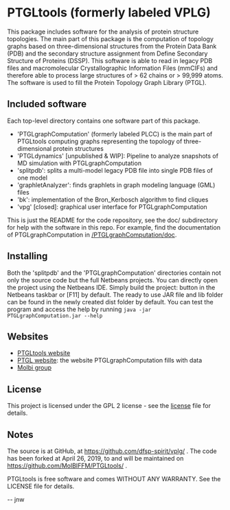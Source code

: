 # PTGLtools (formerly labeled VPLG)

This package includes software for the analysis of protein structure topologies.
The main part of this package is the computation of topology graphs based on three-dimensional structures from the Protein Data Bank (PDB) and the secondary structure assignment from Define Secondary Structure of Proteins (DSSP).
This software is able to read in legacy PDB files and macromolecular Crystallographic Information Files (mmCIFs) and therefore able to process large structures of > 62 chains or > 99,999 atoms.
The software is used to fill the Protein Topology Graph Library (PTGL).

## Included software

Each top-level directory contains one software part of this package.

- 'PTGLgraphComputation' (formerly labeled PLCC) is the main part of PTGLtools computing graphs representing the topology of three-dimensional protein structures
- 'PTGLdynamics' [unpublished & WIP]: Pipeline to analyze snapshots of MD simulation with PTGLgraphComputation
- 'splitpdb': splits a multi-model legacy PDB file into single PDB files of one model
- 'graphletAnalyzer': finds graphlets in graph modeling language (GML) files
- 'bk': implementation of the Bron_Kerbosch algorithm to find cliques
- 'vpg' [closed]: graphical user interface for PTGLgraphComputation

This is just the README for the code repository, see the doc/ subdirectory for help with the software in this repo.
For example, find the documentation of PTGLgraphComputation in [/PTGLgraphComputation/doc](https://github.com/MolBIFFM/PTGLtools/tree/main/PTGLgraphComputation/doc).

## Installing

Both the 'splitpdb' and the 'PTGLgraphComputation' directories contain not only the source code but the full Netbeans projects.
You can directly open the project using the Netbeans IDE.
Simply build the project: button in the Netbeans taskbar or [F11] by default.
The ready to use JAR file and lib folder can be found in the newly created dist folder by default.
You can test the program and access the help by running `java -jar PTGLgraphComputation.jar --help`

## Websites

- [PTGLtools website](http://www.bioinformatik.uni-frankfurt.de/tools/vplg/)
- [PTGL website](http://ptgl.uni-frankfurt.de/): the website PTGLgraphComputation fills with data
- [Molbi group](https://www.uni-frankfurt.de/57211826/People)

## License

This project is licensed under the GPL 2 license - see the [license](https://github.com/MolBIFFM/PTGLtools/blob/master/LICENSE) file for details.

## Notes

The source is at GitHub, at https://github.com/dfsp-spirit/vplg/ .
The code has been forked at April 26, 2019, to and will be maintained on https://github.com/MolBIFFM/PTGLtools/ .

PTGLtools is free software and comes WITHOUT ANY WARRANTY. See the LICENSE file for details.

--
jnw
